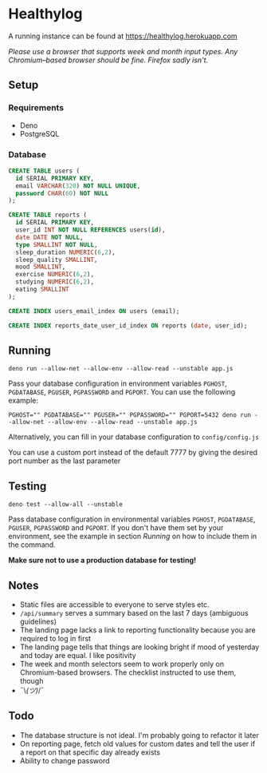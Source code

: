 # Healthylog

A running instance can be found at https://healthylog.herokuapp.com

*Please use a browser that supports week and month input types. Any Chromium–based browser should be fine. Firefox sadly isn't.*

## Setup

### Requirements

- Deno
- PostgreSQL

### Database

```sql
CREATE TABLE users (
  id SERIAL PRIMARY KEY,
  email VARCHAR(320) NOT NULL UNIQUE,
  password CHAR(60) NOT NULL
);

CREATE TABLE reports (
  id SERIAL PRIMARY KEY,
  user_id INT NOT NULL REFERENCES users(id),
  date DATE NOT NULL,
  type SMALLINT NOT NULL,
  sleep_duration NUMERIC(6,2),
  sleep_quality SMALLINT,
  mood SMALLINT,
  exercise NUMERIC(6,2),
  studying NUMERIC(6,2),
  eating SMALLINT
);

CREATE INDEX users_email_index ON users (email);

CREATE INDEX reports_date_user_id_index ON reports (date, user_id);
```

## Running

```
deno run --allow-net --allow-env --allow-read --unstable app.js
```

Pass your database configuration in environment variables `PGHOST`, `PGDATABASE`, `PGUSER`, `PGPASSWORD` and `PGPORT`. You can use the following example:

```
PGHOST="" PGDATABASE="" PGUSER="" PGPASSWORD="" PGPORT=5432 deno run --allow-net --allow-env --allow-read --unstable app.js
```

Alternatively, you can fill in your database configuration to `config/config.js`

You can use a custom port instead of the default 7777 by giving the desired port number as the last parameter

## Testing

```
deno test --allow-all --unstable
```
Pass database configuration in environmental variables `PGHOST`, `PGDATABASE`, `PGUSER`, `PGPASSWORD` and `PGPORT`. If you don't have them set by your environment, see the example in section *Running* on how to include them in the command.

**Make sure not to use a production database for testing!**

## Notes
- Static files are accessible to everyone to serve styles etc.
- `/api/summary` serves a summary based on the last 7 days (ambiguous guidelines)
- The landing page lacks a link to reporting functionality because you are required to log in first
- The landing page tells that things are looking bright if mood of yesterday and today are equal. I like positivity
- The week and month selectors seem to work properly only on Chromium-based browsers. The checklist instructed to use them, though
- ¯\\_(ツ)_/¯

## Todo
- The database structure is not ideal. I'm probably going to refactor it later
- On reporting page, fetch old values for custom dates and tell the user if a report on that specific day already exists
- Ability to change password

